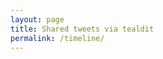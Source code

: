 ```yaml
---
layout: page
title: Shared tweets via tealdit
permalink: /timeline/
---
```


<script type="text/javascript">
function getUtmSource () {
	var utm_source = window.top.location.search.substr(window.top.location.search.indexOf("utm_source=")).split('&')[0].split('=')[1];
	if(utm_source == 'undefined'){
		utm_source = 'https://twitter.com/search?q=tealdit';
	}else{
		utm_source = 'https://twitter.com/search?q=' + utm_source;
	}

	document.write('<a class="twitter-timeline" data-dnt="true" href="'+utm_source+'" data-widget-id="669483545673515008">Tweets Timeline</a>');

}
</script>


<script>!function(d,s,id){var js,fjs=d.getElementsByTagName(s)[0],p=/^http:/.test(d.location)?'http':'https';if(!d.getElementById(id)){js=d.createElement(s);js.id=id;js.src=p+"://platform.twitter.com/widgets.js";fjs.parentNode.insertBefore(js,fjs);}}(document,"script","twitter-wjs");</script>